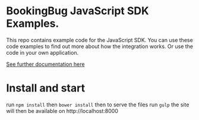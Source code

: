 # BookingBug JavaScript SDK Examples.

This repo contains example code for the JavaScript SDK. You can use these code examples to find out more about how the integration works. Or use the code in your own application.

[See further documentation here](https://dev.bookingbug.com/docs/javascript-sdk)

# Install and start

run `npm install` then `bower install` then to serve the files run `gulp` the site will then be available on http://localhost:8000
